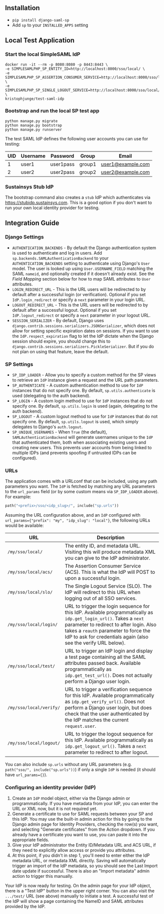 ## Installation

* `pip install django-saml-sp`
* Add `sp` to your `INSTALLED_APPS` setting

## Local Test Application

### Start the local SimpleSAML IdP

```
docker run -it --rm -p 8080:8080 -p 8443:8443 \
-e SIMPLESAMLPHP_SP_ENTITY_ID=http://localhost:8000/sso/local/ \
-e SIMPLESAMLPHP_SP_ASSERTION_CONSUMER_SERVICE=http://localhost:8000/sso/local/acs/ \
-e SIMPLESAMLPHP_SP_SINGLE_LOGOUT_SERVICE=http://localhost:8000/sso/local/slo/ \
kristophjunge/test-saml-idp
```

### Bootstrap and run the local SP test app

```
python manage.py migrate
python manage.py bootstrap
python manage.py runserver
```

The test SAML IdP defines the following user accounts you can use for testing:

| UID | Username | Password | Group | Email |
|---|---|---|---|---|
| 1 | user1 | user1pass | group1 | user1@example.com |
| 2 | user2 | user2pass | group2 | user2@example.com |


### Sustainsys Stub IdP

The bootstrap command also creates a `stub` IdP which authenticates via
https://stubidp.sustainsys.com. This is a good option if you don't want to run your own
local identity provider for testing.


## Integration Guide

### Django Settings

* `AUTHENTICATION_BACKENDS` - By default the Django authentication system is used to authenticate and log in users. Add `sp.backends.SAMLAuthenticationBackend` to your `AUTHENTICATION_BACKENDS` setting to authenticate using Django's `User` model. The user is looked up using `User.USERNAME_FIELD` matching the SAML `nameid`, and optionally created if it doesn't already exist. See the *Field Mapping* section below for how to map SAML attributes to `User` attributes.
* `LOGIN_REDIRECT_URL` - This is the URL users will be redirected to by default after a successful login (or verification). Optional if you set `IdP.login_redirect` or specify a `next` parameter in your login URL.
* `LOGOUT_REDIRECT_URL` - This is the URL users will be redirected to by default after a successful logout. Optional if you set `IdP.logout_redirect` or specify a `next` parameter in your logout URL.
* `SESSION_SERIALIZER` - By default, Django uses `django.contrib.sessions.serializers.JSONSerializer`, which does not allow for setting specific expiration dates on sessions. If you want to use the `IdP.respect_expiration` flag to let the IdP dictate when the Django session should expire, you should change this to `django.contrib.sessions.serializers.PickleSerializer`. But if you do not plan on using that feature, leave the default.

### SP Settings

* `SP_IDP_LOADER` - Allow you to specify a custom method for the SP views to retrieve an `IdP` instance given a request and the URL path parameters.
* `SP_AUTHENTICATE` - A custom authentication method to use for `IdP` instances that do not specify one. By default, `sp.utils.authenticate` is used (delegating to the auth backend).
* `SP_LOGIN` - A custom login method to use for `IdP` instances that do not specify one. By default, `sp.utils.login` is used (again, delegating to the auth backend).
* `SP_LOGOUT` - A custom logout method to use for `IdP` instances that do not specify one. By default, `sp.utils.logout` is used, which simply delegates to Django's `auth.logout`.
* `SP_UNIQUE_USERNAMES` - When `True` (the default), `SAMLAuthenticationBackend` will generate usernames unique to the `IdP` that authenticated them, both when associating existing users and creating new users. This prevents user accounts from being linked to multiple IDPs (and prevents spoofing if untrusted IDPs can be configured).

### URLs

The application comes with a URLconf that can be included, using any path parameters you want. The `IdP` is fetched by matching any URL parameters to the `url_params` field (or by some custom means via `SP_IDP_LOADER` above). For example:

```python
path("<prefix>/sso/<idp_slug>/", include("sp.urls"))
```

Assuming the URL configuration above, and an `IdP` configured with `url_params={"prefix": "my", "idp_slug": "local"}`, the following URLs would be available:

URL | Description
--- | -----------
`/my/sso/local/` | The entity ID, and metadata URL. Visiting this will produce metadata XML you can give to the IdP administrator.
`/my/sso/local/acs/` | The Assertion Consumer Service (ACS). This is what the IdP will POST to upon a successful login.
`/my/sso/local/slo/` | The Single Logout Service (SLO). The IdP will redirect to this URL when logging out of all SSO services.
`/my/sso/local/login/` | URL to trigger the login sequence for this IdP. Available programmatically as `idp.get_login_url()`. Takes a `next` parameter to redirect to after login. Also takes a `reauth` parameter to force the IdP to ask for credentials again (also see the verify URL below).
`/my/sso/local/test/` | URL to trigger an IdP login and display a test page containing all the SAML attributes passed back. Available programmatically as `idp.get_test_url()`. Does not actually perform a Django user login.
`/my/sso/local/verify/` | URL to trigger a verification sequence for this IdP. Available programmatically as `idp.get_verify_url()`. Does not perform a Django user login, but does check that the user authenticated by the IdP matches the current `request.user`.
`/my/sso/local/logout/` | URL to trigger the logout sequence for this IdP. Available programmatically as `idp.get_logout_url()`. Takes a `next` parameter to redirect to after logout.

You can also include `sp.urls` without any URL parameters (e.g. `path("sso/", include("sp.urls"))`) if only a single `IdP` is needed (it should have `url_params={}`).


### Configuring an identity provider (IdP)

1. Create an `IdP` model object, either via the Django admin or programmatically. If you have metadata from your IdP, you can enter the URL or XML now, but it is not required yet.
2. Generate a certificate to use for SAML requests between your SP and this IdP. You may use the built-in admin action for this by going to the Django admin page for Identity Providers, checking the row(s) you want, and selecting "Generate certificates" from the Action dropdown. If you already have a certificate you want to use, you can paste it into the appropriate fields.
3. Give your IdP administrator the Entity ID/Metadata URL and ACS URL, if they need to explicitly allow access or provide you attributes.
4. At this point, if you didn't in step 1, you'll need to enter either the IdP metadata URL, or metadata XML directly. Saving will automatically trigger an import of the IdP metadata, so you should see the Last Import date update if successful. There is also an "Import metadata" admin action to trigger this manually.

Your IdP is now ready for testing. On the admin page for your IdP object, there is a "Test IdP" button in the upper right corner. You can also visit the `.../test/` URL (see above) manually to initiate a test. A successful test of the IdP will show a page containing the NameID and SAML attributes provided by the IdP.
